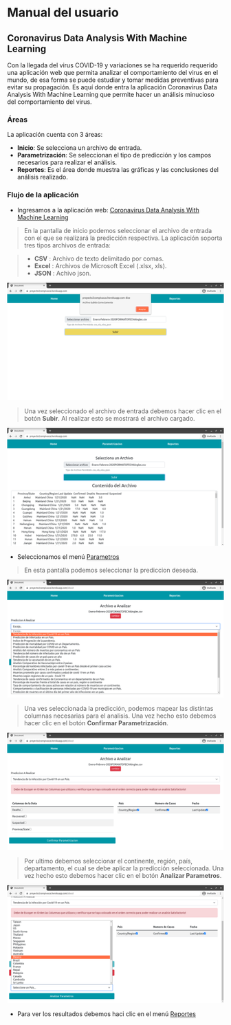 # Manual del usuario
## Coronavirus Data Analysis With Machine Learning

Con la llegada del virus COVID-19 y variaciones se ha requerido requerido una aplicación web que permita analizar el comportamiento del virus en el mundo, de esa forma se puede estudiar y tomar medidas preventivas para evitar su propagación. Es aquí donde entra la aplicación Coronavirus Data Analysis With Machine Learning que permite hacer un análisis minucioso del comportamiento del virus.

### Áreas
La aplicación cuenta con 3 áreas:

  * **Inicio**: Se selecciona un archivo de entrada.
  * **Parametrización**: Se seleccionan el tipo de predicción y los campos necesarios para realizar el análisis.
  * **Reportes**: Es el área donde muestra las gráficas y las conclusiones del análisis realizado.

### Flujo de la aplicación

  * Ingresamos a la aplicación web: [Coronavirus Data Analysis With Machine Learning](https://proyecto2compivacas.herokuapp.com/)

> En la pantalla de inicio podemos seleccionar el archivo de entrada con el que se realizará la predicción respectiva. La aplicación soporta tres tipos archivos de entrada:

  > * **CSV** : Archivo de texto delimitado por comas.
  >* **Excel** : Archivos de Microsoft Excel (.xlsx, xls).
  >* **JSON** : Achivo json.

![selecionar archivo](./images/images/inicio2.png)

> Una vez seleccionado el archivo de entrada debemos hacer clic en el botón **Subir**. Al realizar esto se mostrará el archivo cargado.

![archivos cargados](./images/images/inicio3.png)

  * Seleccionamos el menú [Parametros](https://proyecto2compivacas.herokuapp.com/about)

>En esta pantalla podemos seleccionar la prediccion deseada.

![seleccion de prediccion](./images/images/param1.png)

>Una ves seleccionada la predicción, podemos mapear las distintas columnas necesarias para el analisis. Una vez hecho esto debemos hacer clic en el botón **Confirmar Parametrización**.

![seleccion de columnas](./images/images/param2.png)

>Por ultimo debemos seleccionar el continente, región, país, departamento, el cual se debe aplicar la predicción seleccionada. Una vez hecho esto debemos hacer clic en el botón **Analizar Parametros**.

![seleccion de columnas](./images/images/param3.png)

  * Para ver los resultados debemos haci clic en el menú [Reportes](https://proyecto2compivacas.herokuapp.com/reportes)